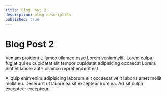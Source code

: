 ```yaml
---
title: Blog Post 2
description: blog description
published: true
---
```


# Blog Post 2
Veniam proident ullamco ullamco esse Lorem veniam elit. Lorem culpa fugiat qui eu cupidatat elit tempor cupidatat adipisicing occaecat Lorem. Sint et labore aute ullamco reprehenderit est.

Aliquip enim enim adipisicing laborum elit occaecat velit laboris amet mollit mollit eu. Deserunt ut labore ea sit excepteur irure ea. Ad sit culpa excepteur excepteur.
